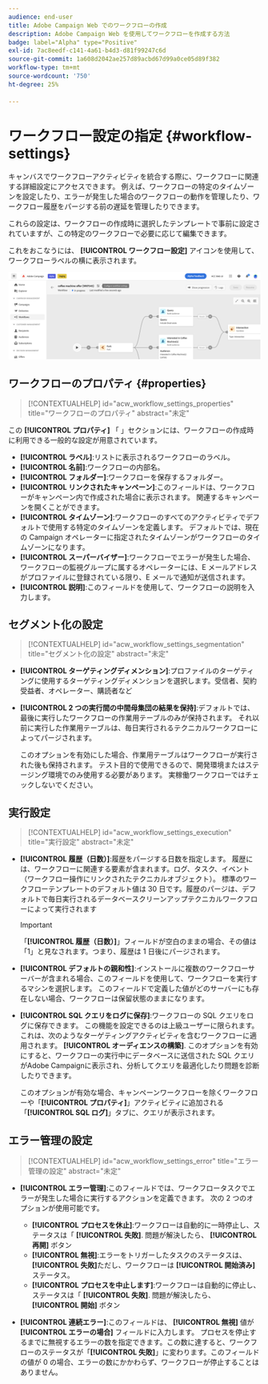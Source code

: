 ```yaml
---
audience: end-user
title: Adobe Campaign Web でのワークフローの作成
description: Adobe Campaign Web を使用してワークフローを作成する方法
badge: label="Alpha" type="Positive"
exl-id: 7ac8eedf-c141-4a61-b4d3-d81f99247c6d
source-git-commit: 1a608d2042ae257d89acbd67d99a0ce05d89f382
workflow-type: tm+mt
source-wordcount: '750'
ht-degree: 25%

---
```


# ワークフロー設定の指定 {#workflow-settings}

キャンバスでワークフローアクティビティを統合する際に、ワークフローに関連する詳細設定にアクセスできます。 例えば、ワークフローの特定のタイムゾーンを設定したり、エラーが発生した場合のワークフローの動作を管理したり、ワークフロー履歴をパージする前の遅延を管理したりできます。

これらの設定は、ワークフローの作成時に選択したテンプレートで事前に設定されていますが、この特定のワークフローで必要に応じて編集できます。

これをおこなうには、 **[!UICONTROL ワークフロー設定]** アイコンを使用して、ワークフローラベルの横に表示されます。

![](assets/workflow-settings.png)

## ワークフローのプロパティ {#properties}

>[!CONTEXTUALHELP]
>id="acw_workflow_settings_properties"
>title="ワークフローのプロパティ"
>abstract="未定"

この **[!UICONTROL プロパティ]** 「 」セクションには、ワークフローの作成時に利用できる一般的な設定が用意されています。

* **[!UICONTROL ラベル]**:リストに表示されるワークフローのラベル。
* **[!UICONTROL 名前]**:ワークフローの内部名。
* **[!UICONTROL フォルダー]**:ワークフローを保存するフォルダー。
* **[!UICONTROL リンクされたキャンペーン]**:このフィールドは、ワークフローがキャンペーン内で作成された場合に表示されます。 関連するキャンペーンを開くことができます。
* **[!UICONTROL タイムゾーン]**:ワークフローのすべてのアクティビティでデフォルトで使用する特定のタイムゾーンを定義します。 デフォルトでは、現在の Campaign オペレーターに指定されたタイムゾーンがワークフローのタイムゾーンになります。
* **[!UICONTROL スーパーバイザー]**:ワークフローでエラーが発生した場合、ワークフローの監視グループに属するオペレーターには、E メールアドレスがプロファイルに登録されている限り、E メールで通知が送信されます。
* **[!UICONTROL 説明]**:このフィールドを使用して、ワークフローの説明を入力します。

## セグメント化の設定

>[!CONTEXTUALHELP]
>id="acw_workflow_settings_segmentation"
>title="セグメント化の設定"
>abstract="未定"

* **[!UICONTROL ターゲティングディメンション]**:プロファイルのターゲティングに使用するターゲティングディメンションを選択します。受信者、契約受益者、オペレーター、購読者など
* **[!UICONTROL 2 つの実行間の中間母集団の結果を保持]**:デフォルトでは、最後に実行したワークフローの作業用テーブルのみが保持されます。 それ以前に実行した作業用テーブルは、毎日実行されるテクニカルワークフローによってパージされます。

   このオプションを有効にした場合、作業用テーブルはワークフローが実行された後も保持されます。 テスト目的で使用できるので、開発環境またはステージング環境でのみ使用する必要があります。 実稼働ワークフローではチェックしないでください。

## 実行設定

>[!CONTEXTUALHELP]
>id="acw_workflow_settings_execution"
>title="実行設定"
>abstract="未定"

* **[!UICONTROL 履歴（日数）]**:履歴をパージする日数を指定します。 履歴には、ワークフローに関連する要素が含まれます。ログ、タスク、イベント（ワークフロー操作にリンクされたテクニカルオブジェクト）。 標準のワークフローテンプレートのデフォルト値は 30 日です。履歴のパージは、デフォルトで毎日実行されるデータベースクリーンアップテクニカルワークフローによって実行されます

   >[!IMPORTANT]
   >
   >「**[!UICONTROL 履歴（日数）]**」フィールドが空白のままの場合、その値は「1」と見なされます。つまり、履歴は 1 日後にパージされます。

* **[!UICONTROL デフォルトの親和性]**:インストールに複数のワークフローサーバーが含まれる場合、このフィールドを使用して、ワークフローを実行するマシンを選択します。 このフィールドで定義した値がどのサーバーにも存在しない場合、ワークフローは保留状態のままになります。

* **[!UICONTROL SQL クエリをログに保存]**:ワークフローの SQL クエリをログに保存できます。 この機能を設定できるのは上級ユーザーに限られます。これは、次のようなターゲティングアクティビティを含むワークフローに適用されます。 **[!UICONTROL オーディエンスの構築]**. このオプションを有効にすると、ワークフローの実行中にデータベースに送信された SQL クエリがAdobe Campaignに表示され、分析してクエリを最適化したり問題を診断したりできます。

   このオプションが有効な場合、キャンペーンワークフローを除くワークフローや「**[!UICONTROL プロパティ]**」アクティビティに追加される「**[!UICONTROL SQL ログ]**」タブに、クエリが表示されます。<!-- where?-->

## エラー管理の設定

>[!CONTEXTUALHELP]
>id="acw_workflow_settings_error"
>title="エラー管理の設定"
>abstract="未定"

* **[!UICONTROL エラー管理]**:このフィールドでは、ワークフロータスクでエラーが発生した場合に実行するアクションを定義できます。 次の 2 つのオプションが使用可能です。

   * **[!UICONTROL プロセスを休止]**:ワークフローは自動的に一時停止し、ステータスは「 **[!UICONTROL 失敗]**. 問題が解決したら、 **[!UICONTROL 再開]** ボタン
   * **[!UICONTROL 無視]**:エラーをトリガーしたタスクのステータスは、 **[!UICONTROL 失敗]**&#x200B;ただし、ワークフローは **[!UICONTROL 開始済み]** ステータス。 <!-- TO ADD ONCE SCHEUDLER IS AVAILABLE This configuration is relevant for recurring tasks: if the branch includes a scheduler, it will start normally next time the workflow is executed.-->
   * **[!UICONTROL プロセスを中止します]**:ワークフローは自動的に停止し、ステータスは「 **[!UICONTROL 失敗]**. 問題が解決したら、 **[!UICONTROL 開始]** ボタン

* **[!UICONTROL 連続エラー]**:このフィールドは、 **[!UICONTROL 無視]** 値が **[!UICONTROL エラーの場合]** フィールドに入力します。 プロセスを停止するまでに無視するエラーの数を指定できます。この数に達すると、ワークフローのステータスが「**[!UICONTROL 失敗]**」に変わります。このフィールドの値が 0 の場合、エラーの数にかかわらず、ワークフローが停止することはありません。
